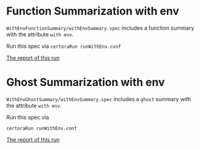 # Function Summarization with env

`WithEnvFunctionSummary/withEnvSummary.spec` includes a function summary with the attribute `with env`.

Run this spec via
```certoraRun runWithEnv.conf```

[The report of this run](https://prover.certora.com/output/1902/0c82970e1bfe407894f42ea96ec495c6?anonymousKey=f20391b7da57c436e6d56a1713bd20744b72167e)

# Ghost Summarization with env

`WithEnvGhostSummary/withEnvSummary.spec` includes a `ghost` summary with the attribute `with env`.

Run this spec via

```certoraRun runWithEnv.conf```

[The report of this run](https://prover.certora.com/output/1902/c7c5fe238d924da88592cc2225de2c96?anonymousKey=c523dcd0503643255c8c24dd971663d52b3add6b)
